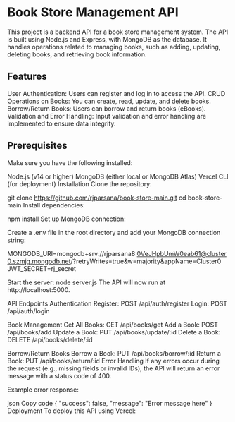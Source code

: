 # Book Store Management API
This project is a backend API for a book store management system. The API is built using Node.js and Express, with MongoDB as the database. It handles operations related to managing books, such as adding, updating, deleting books, and retrieving book information.

## Features
User Authentication: Users can register and log in to access the API.
CRUD Operations on Books: You can create, read, update, and delete books.
Borrow/Return Books: Users can borrow and return books (eBooks).
Validation and Error Handling: Input validation and error handling are implemented to ensure data integrity.

## Prerequisites
Make sure you have the following installed:

Node.js (v14 or higher)
MongoDB (either local or MongoDB Atlas)
Vercel CLI (for deployment)
Installation
Clone the repository:

git clone https://github.com/rjparsana/book-store-main.git
cd book-store-main
Install dependencies:

npm install
Set up MongoDB connection:

Create a .env file in the root directory and add your MongoDB connection string:

MONGODB_URI=mongodb+srv://rjparsana8:0VeJHpbUmW0eab61@cluster0.szmjg.mongodb.net/?retryWrites=true&w=majority&appName=Cluster0
JWT_SECRET=rj_secret

Start the server:
node server.js
The API will now run at http://localhost:5000.

API Endpoints
Authentication
Register: POST /api/auth/register
Login: POST /api/auth/login

Book Management
Get All Books: GET /api/books/get
Add a Book: POST /api/books/add
Update a Book: PUT /api/books/update/:id
Delete a Book: DELETE /api/books/delete/:id

Borrow/Return Books
Borrow a Book: PUT /api/books/borrow/:id
Return a Book: PUT /api/books/return/:id
Error Handling
If any errors occur during the request (e.g., missing fields or invalid IDs), the API will return an error message with a status code of 400.

Example error response:

json
Copy code
{
  "success": false,
  "message": "Error message here"
}
Deployment
To deploy this API using Vercel:
